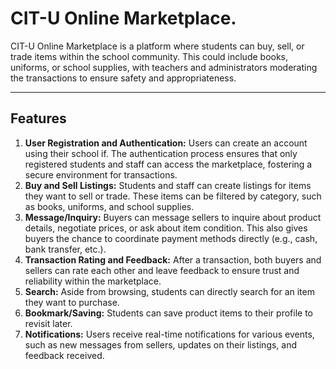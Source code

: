 # CIT-U Online Marketplace.
CIT-U Online Marketplace is a platform where students can buy, sell, or trade items within the school community. This could include books, uniforms, or school supplies, with teachers and administrators moderating the transactions to ensure safety and appropriateness. 

---

## Features
1. **User Registration and Authentication:** Users can create an account using their school if. The authentication process ensures that only registered students and staff can access the marketplace, fostering a secure environment for transactions. 
2. **Buy and Sell Listings:** Students and staff can create listings for items they want to sell or trade. These items can be filtered by category, such as books, uniforms, and school supplies. 
3. **Message/Inquiry:** Buyers can message sellers to inquire about product details, negotiate prices, or ask about item condition. This also gives buyers the chance to coordinate payment methods directly (e.g., cash, bank transfer, etc.). 
4. **Transaction Rating and Feedback:** After a transaction, both buyers and sellers can rate each other and leave feedback to ensure trust and reliability within the marketplace. 
5. **Search:** Aside from browsing, students can directly search for an item they want to purchase.
6. **Bookmark/Saving:** Students can save product items to their profile to revisit later.
7. **Notifications:** Users receive real-time notifications for various events, such as new messages from sellers, updates on their listings, and feedback received. 
